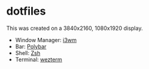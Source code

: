 # dotfiles

This was created on a 3840x2160, 1080x1920 display.

- Window Manager: [i3wm](https://i3wm.org)
- Bar: [Polybar](https://github.com/polybar/polybar)
- Shell: [Zsh](https://www.zsh.org/)
- Terminal: [wezterm](https://github.com/wez/wezterm)

